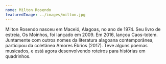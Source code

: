 ```yaml
---
nome: Milton Rosendo
featuredImage: ../images/milton.jpg
---
```

Milton Rosendo nasceu em Maceió, Alagoas, no ano de 1974. Seu livro de estreia, Os Moinhos, foi lançado em 2009. Em 2016, lançou Caos-totem.   Juntamente com outros nomes da literatura alagoana contemporânea, participou da coletânea Amores Ébrios (2017). Teve alguns poemas musicados, e está agora desenvolvendo roteiros para histórias em quadrinhos.